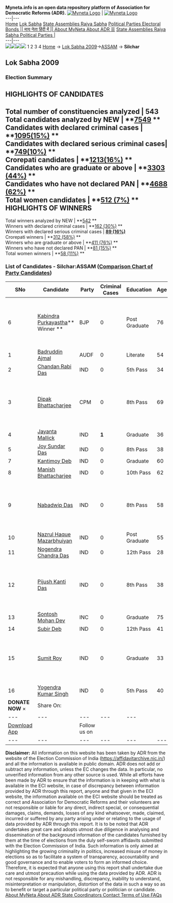 **Myneta.info is an open data repository platform of Association for Democratic Reforms (ADR).**
[![Myneta Logo](https://www.myneta.info/lib/img/myneta-logo.png)](https://www.myneta.info/) | [![Myneta Logo](https://www.myneta.info/lib/img/adr-logo.png)](https://adrindia.org)  
---|---  
[Home](https://www.myneta.info/) [Lok Sabha](https://www.myneta.info/#ls "Lok Sabha") [ State Assemblies ](https://www.myneta.info/#sa "State Assemblies") [Rajya Sabha](https://www.myneta.info/#rs "Rajya Sabha") [Political Parties ](https://www.myneta.info/party "Political Parties") [ Electoral Bonds ](https://www.myneta.info/electoral_bonds "Electoral Bonds") [ || माय नेता हिंदी में || ](https://translate.google.co.in/translate?prev=hp&hl=en&js=y&u=www.myneta.info&sl=en&tl=hi&history_state0=) [ About MyNeta ](https://adrindia.org/content/about-myneta) [ About ADR ](https://adrindia.org/about-adr/who-we-are) [☰](javascript:void\(0\))
[ State Assemblies ](https://www.myneta.info/#sa "State Assemblies") [ Rajya Sabha ](https://www.myneta.info/#rs "Rajya Sabha") [ Political Parties ](https://www.myneta.info/party "Political Parties")
|   
---|---  
![](https://www.myneta.info/lib/img/banner/banner-1.png)![](https://www.myneta.info/lib/img/banner/banner-2.png)![](https://www.myneta.info/lib/img/banner/banner-3.png)![](https://www.myneta.info/lib/img/banner/banner-4.png)
1  2  3  4 
[Home](https://www.myneta.info/) → [Lok Sabha 2009](https://www.myneta.info/ls2009/)→[ASSAM](https://www.myneta.info/ls2009/index.php?action=show_constituencies&state_id=3) → **Silchar**
### 
## Lok Sabha 2009
###  Election Summary 
HIGHLIGHTS OF CANDIDATES  
---  
Total number of constituencies analyzed |  543   
Total candidates analyzed by NEW | **[7549](https://www.myneta.info/ls2009/index.php?action=summary&subAction=candidates_analyzed&sort=candidate#summary) **  
Candidates with declared criminal cases | **[1095(15%)](https://www.myneta.info/ls2009/index.php?action=summary&subAction=crime&sort=candidate#summary) **  
Candidates with declared serious criminal cases| **[749(10%)](https://www.myneta.info/ls2009/index.php?action=summary&subAction=serious_crime&sort=candidate#summary) **  
Crorepati candidates | **[1213(16%)](https://www.myneta.info/ls2009/index.php?action=summary&subAction=crorepati&sort=candidate#summary) **  
Candidates who are graduate or above | **[3303 (44%)](https://www.myneta.info/ls2009/index.php?action=summary&subAction=education&sort=candidate#summary) **  
Candidates who have not declared PAN | **[4688 (62%)](https://www.myneta.info/ls2009/index.php?action=summary&subAction=without_pan&sort=candidate#summary) **  
Total women candidates | **[512 (7%)](https://www.myneta.info/ls2009/index.php?action=summary&subAction=women_candidate&sort=candidate#summary) **  
HIGHLIGHTS OF WINNERS  
---  
Total winners analyzed by NEW | **[542](https://www.myneta.info/ls2009/index.php?action=summary&subAction=winner_analyzed&sort=candidate#summary) **  
Winners with declared criminal cases | **[162 (30%)](https://www.myneta.info/ls2009/index.php?action=summary&subAction=winner_crime&sort=candidate#summary) **  
Winners with declared serious criminal cases | **[89 (16%)](https://www.myneta.info/ls2009/index.php?action=summary&subAction=winner_serious_crime&sort=candidate#summary)**  
Crorepati winners | **[312 (58%)](https://www.myneta.info/ls2009/index.php?action=summary&subAction=winner_crorepati&sort=candidate#summary) **  
Winners who are graduate or above | **[411 (76%)](https://www.myneta.info/ls2009/index.php?action=summary&subAction=winner_education&sort=candidate#summary) **  
Winners who have not declared PAN | **[81 (15%)](https://www.myneta.info/ls2009/index.php?action=summary&subAction=winner_without_pan&sort=candidate#summary) **  
Total women winners | **[58 (11%)](https://www.myneta.info/ls2009/index.php?action=summary&subAction=winner_women&sort=candidate#summary) **  
### List of Candidates - Silchar:ASSAM ([Comparison Chart of Party Candidates](https://www.myneta.info/ls2009/comparisonchart.php?constituency_id=26))
SNo | Candidate| Party| Criminal Cases| Education| Age| Total Assets| Liabilities  
---|---|---|---|---|---|---|---  
6  | [Kabindra Purkayastha](https://www.myneta.info/ls2009/candidate.php?candidate_id=689)** Winner ** | BJP | 0 | Post Graduate| 76 | ![](https://myneta.info/image_v2.php?myneta_folder=ls2009&candidate_id=689&col=ta) | ![](https://myneta.info/image_v2.php?myneta_folder=ls2009&candidate_id=689&col=lia)  
1  | [Badruddin Ajmal](https://www.myneta.info/ls2009/candidate.php?candidate_id=690) | AUDF | 0 | Literate| 54 | Rs 30,36,67,099 ~ 30 Crore+ | Rs 0 ~   
2  | [Chandan Rabi Das](https://www.myneta.info/ls2009/candidate.php?candidate_id=1193) | IND | 0 | 5th Pass| 34 | Rs 1,25,000 ~ 1 Lacs+ | Rs 0 ~   
3  | [Dipak Bhattacharjee](https://www.myneta.info/ls2009/candidate.php?candidate_id=1196) | CPM | 0 | 8th Pass| 69 | ![](https://myneta.info/image_v2.php?myneta_folder=ls2009&candidate_id=1196&col=ta) | ![](https://myneta.info/image_v2.php?myneta_folder=ls2009&candidate_id=1196&col=lia)  
4  | [Jayanta Mallick](https://www.myneta.info/ls2009/candidate.php?candidate_id=1197) | IND | **1** | Graduate| 36 | Rs 1,79,200 ~ 1 Lacs+ | Rs 0 ~   
5  | [Joy Sundar Das](https://www.myneta.info/ls2009/candidate.php?candidate_id=1190) | IND | 0 | 8th Pass| 38 | Rs 35,000 ~ 35 Thou+ | Rs 0 ~   
7  | [Kantimoy Deb](https://www.myneta.info/ls2009/candidate.php?candidate_id=1195) | IND | 0 | Graduate| 60 | Rs 2,00,800 ~ 2 Lacs+ | Rs 0 ~   
8  | [Manish Bhattacharjee](https://www.myneta.info/ls2009/candidate.php?candidate_id=1194) | IND | 0 | 10th Pass| 62 | Rs 7,02,000 ~ 7 Lacs+ | Rs 0 ~   
9  | [Nabadwip Das](https://www.myneta.info/ls2009/candidate.php?candidate_id=1191) | IND | 0 | 8th Pass| 58 | ![](https://myneta.info/image_v2.php?myneta_folder=ls2009&candidate_id=1191&col=ta) | ![](https://myneta.info/image_v2.php?myneta_folder=ls2009&candidate_id=1191&col=lia)  
10  | [Nazrul Haque Mazarbhuiyan](https://www.myneta.info/ls2009/candidate.php?candidate_id=1192) | IND | 0 | Post Graduate| 55 | Rs 5,40,64,000 ~ 5 Crore+ | Rs 1,53,000 ~ 1 Lacs+  
11  | [Nogendra Chandra Das](https://www.myneta.info/ls2009/candidate.php?candidate_id=1200) | IND | 0 | 12th Pass| 28 | Rs 35,000 ~ 35 Thou+ | Rs 0 ~   
12  | [Pijush Kanti Das](https://www.myneta.info/ls2009/candidate.php?candidate_id=1189) | IND | 0 | 8th Pass| 38 | ![](https://myneta.info/image_v2.php?myneta_folder=ls2009&candidate_id=1189&col=ta) | ![](https://myneta.info/image_v2.php?myneta_folder=ls2009&candidate_id=1189&col=lia)  
13  | [Sontosh Mohan Dev](https://www.myneta.info/ls2009/candidate.php?candidate_id=691) | INC | 0 | Graduate| 75 | Rs 10,11,08,377 ~ 10 Crore+ | Rs 0 ~   
14  | [Subir Deb](https://www.myneta.info/ls2009/candidate.php?candidate_id=1198) | IND | 0 | 12th Pass| 41 | Rs 3,82,667 ~ 3 Lacs+ | Rs 0 ~   
15  | [Sumit Roy](https://www.myneta.info/ls2009/candidate.php?candidate_id=1201) | IND | 0 | Graduate| 33 | ![](https://myneta.info/image_v2.php?myneta_folder=ls2009&candidate_id=1201&col=ta) | ![](https://myneta.info/image_v2.php?myneta_folder=ls2009&candidate_id=1201&col=lia)  
16  | [Yogendra Kumar Singh](https://www.myneta.info/ls2009/candidate.php?candidate_id=1199) | IND | 0 | 5th Pass| 40 | Rs 67,65,000 ~ 67 Lacs+ | Rs 0 ~   
|  **DONATE NOW** × |  Share On:  | [](https://api.whatsapp.com/send?text=https%3A%2F%2Fmyneta.info%2Fpunjab2022%2Findex.php%3Faction%3Dshow_constituencies%26state_id%3D19) | [](https://www.facebook.com/sharer/sharer.php?u=https%3A%2F%2Fmyneta.info%2Fpunjab2022%2Findex.php%3Faction%3Dshow_constituencies%26state_id%3D19) | [](https://twitter.com/share?url=https%3A%2F%2Fmyneta.info%2Fpunjab2022%2Findex.php%3Faction%3Dshow_constituencies%26state_id%3D19)  
---|---|---|---|---  
| [ Download App ](https://play.google.com/store/apps/details?id=com.webrosoft.myneta1&pcampaignid=pcampaignidMKT-Other-global-all-co-prtnr-py-PartBadge-Mar2515-1) | [](https://play.google.com/store/apps/details?id=com.webrosoft.myneta1&pcampaignid=pcampaignidMKT-Other-global-all-co-prtnr-py-PartBadge-Mar2515-1) |  Follow us on  | [](https://www.facebook.com/adrindia.org/) | [](https://twitter.com/adrspeaks) | [](https://groups.google.com/g/national-election-watch?hl=en&pli=1) | [](https://www.instagram.com/adrspeaks/) | [](https://www.youtube.com/user/adrspeaks) | [](https://sharechat.com/profile/adrspeaks)  
---|---|---|---|---|---|---|---|---  
**Disclaimer:** All information on this website has been taken by ADR from the website of the Election Commission of India (https://affidavitarchive.nic.in/) and all the information is available in public domain. ADR does not add or subtract any information, unless the EC changes the data. In particular, no unverified information from any other source is used. While all efforts have been made by ADR to ensure that the information is in keeping with what is available in the ECI website, in case of discrepancy between information provided by ADR through this report, anyone and that given in the ECI website, the information available on the ECI website should be treated as correct and Association for Democratic Reforms and their volunteers are not responsible or liable for any direct, indirect special, or consequential damages, claims, demands, losses of any kind whatsoever, made, claimed, incurred or suffered by any party arising under or relating to the usage of data provided by ADR through this report. It is to be noted that ADR undertakes great care and adopts utmost due diligence in analysing and dissemination of the background information of the candidates furnished by them at the time of elections from the duly self-sworn affidavits submitted with the Election Commission of India. Such information is only aimed at highlighting the growing criminality in politics, increased misuse of money in elections so as to facilitate a system of transparency, accountability and good governance and to enable voters to form an informed choice. Therefore, it is expected that anyone using this report shall undertake due care and utmost precaution while using the data provided by ADR. ADR is not responsible for any mishandling, discrepancy, inability to understand, misinterpretation or manipulation, distortion of the data in such a way so as to benefit or target a particular political party or politician or candidate. 
[ About MyNeta ](https://adrindia.org/content/about-myneta) [ About ADR ](https://adrindia.org/about-adr/who-we-are) [ State Coordinators ](https://adrindia.org/about-adr/state-coordinators) [ Contact ](https://adrindia.org/contact-us) [ Terms of Use ](https://adrindia.org/content/adr-terms-use) [ FAQs ](https://adrindia.org/content/faqs)
